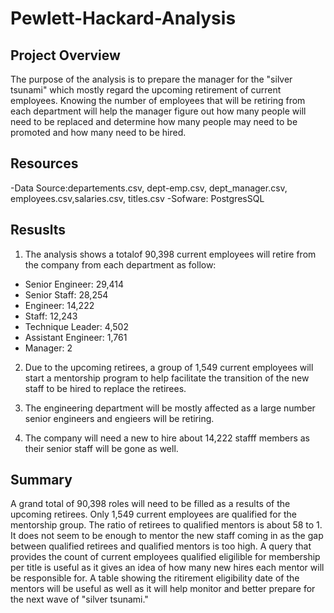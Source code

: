 # Pewlett-Hackard-Analysis

## Project Overview
The purpose of the analysis is to prepare the manager for the "silver tsunami" which mostly 
regard the upcoming retirement of current employees. Knowing the number of employees that will be
retiring from each department will help the manager figure out how many people will need to be replaced
and determine how many people may need to be promoted and how many need to be hired.

## Resources
-Data Source:departements.csv, dept-emp.csv, dept_manager.csv, employees.csv,salaries.csv, titles.csv
-Sofware: PostgresSQL

## Resuslts
 1) The analysis shows a totalof 90,398 current employees will retire from the company from each department as follow:
  - Senior Engineer: 29,414
  - Senior Staff: 28,254
  - Engineer: 14,222
  - Staff: 12,243
  - Technique Leader: 4,502
  - Assistant Engineer: 1,761
  - Manager: 2
 
 2) Due to the upcoming retirees, a group of 1,549 current employees will start a mentorship program
to help facilitate the transition of the new staff to be hired to replace the retirees. 

 3) The engineering department will be mostly affected as a large number senior engineers
and engieers will be retiring.

 4) The company will need a new to hire about 14,222 stafff members as their senior staff will be 
gone as well. 
  
## Summary
A grand total of 90,398 roles will need to be filled as a results of the upcoming retirees. Only 1,549
current employees are qualified for the mentorship group. The ratio of retirees to qualified mentors 
is about 58 to 1. It does not seem to be enough to mentor the new staff coming in as the gap between
qualified retirees and qualified mentors is too high. A query that provides the count of current
employees qualified eligilible for membership per title is useful as it gives an idea of how many 
new hires each mentor will be responsible for. A table showing the ritirement eligibility date of 
the mentors will be useful as well as it will help monitor and better prepare for the next wave of
"silver tsunami."
